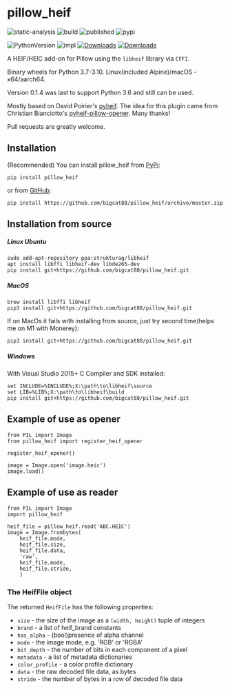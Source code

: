 # pillow_heif

![static-analysis](https://github.com/bigcat88/pillow_heif/actions/workflows/static-analysis.yml/badge.svg)
![build](https://github.com/bigcat88/pillow_heif/actions/workflows/create-release-draft.yml/badge.svg)
![published](https://github.com/bigcat88/pillow_heif/actions/workflows/publish-pypi.yaml/badge.svg)
![pypi](https://img.shields.io/pypi/v/pillow_heif.svg)

![PythonVersion](https://img.shields.io/badge/python-3.7%20%7C%203.8%20%7C%203.9%20%7C%203.10-blue)
![impl](https://img.shields.io/pypi/implementation/pillow_heif)
[![Downloads](https://static.pepy.tech/personalized-badge/pillow-heif?period=total&units=international_system&left_color=grey&right_color=orange&left_text=Downloads)](https://pepy.tech/project/pillow-heif)
[![Downloads](https://static.pepy.tech/personalized-badge/pillow-heif?period=month&units=international_system&left_color=grey&right_color=orange&left_text=Downloads/Month)](https://pepy.tech/project/pillow-heif)


A HEIF/HEIC add-on for Pillow using the `libheif` library via `CFFI`.

Binary wheels for Python 3.7-3.10. Linux(included Alpine)/macOS - x64/aarch64.

Version 0.1.4 was last to support Python 3.6 and still can be used.

Mostly based on David Poirier's [pyheif](https://github.com/carsales/pyheif).
The idea for this plugin came from Christian Bianciotto's [pyheif-pillow-opener](https://github.com/ciotto/pyheif-pillow-opener).
Many thanks!

Pull requests are greatly welcome.

## Installation
(Recommended) You can install pillow_heif from [PyPi](https://pypi.org/project/pillow-heif/):

```pip install pillow_heif```

or from [GitHub](https://github.com/bigcat88/pillow_heif):

```pip install https://github.com/bigcat88/pillow_heif/archive/master.zip```

## Installation from source

##### Linux Ubuntu
```
sudo add-apt-repository ppa:strukturag/libheif
apt install libffi libheif-dev libde265-dev
pip install git+https://github.com/bigcat88/pillow_heif.git
```

##### MacOS
```
brew install libffi libheif
pip3 install git+https://github.com/bigcat88/pillow_heif.git
```
If on MacOs it fails with installing from source, just try second time(helps me on M1 with Monerey):
```
pip3 install git+https://github.com/bigcat88/pillow_heif.git
```

##### Windows
With Visual Studio 2015+ C Compiler and SDK installed:
```
set INCLUDE=%INCLUDE%;X:\path\to\libheif\source
set LIB=%LIB%;X:\path\to\libheif\build
pip install git+https://github.com/bigcat88/pillow_heif.git
```

## Example of use as opener
```
from PIL import Image
from pillow_heif import register_heif_opener

register_heif_opener()

image = Image.open('image.heic')
image.load()
```

## Example of use as reader

```
from PIL import Image
import pillow_heif

heif_file = pillow_heif.read('ABC.HEIC')
image = Image.frombytes(
    heif_file.mode, 
    heif_file.size, 
    heif_file.data,
    'raw',
    heif_file.mode,
    heif_file.stride,
    )
```

### The HeifFile object

The returned `HeifFile` has the following properties:

* `size` - the size of the image as a `(width, height)` tuple of integers
* `brand` - a list of heif_brand constants
* `has_alpha`  - (bool)presence of alpha channel
* `mode` - the image mode, e.g. 'RGB' or 'RGBA'
* `bit_depth` - the number of bits in each component of a pixel
* `metadata` - a list of metadata dictionaries
* `color_profile` - a color profile dictionary
* `data` - the raw decoded file data, as bytes
* `stride` - the number of bytes in a row of decoded file data
